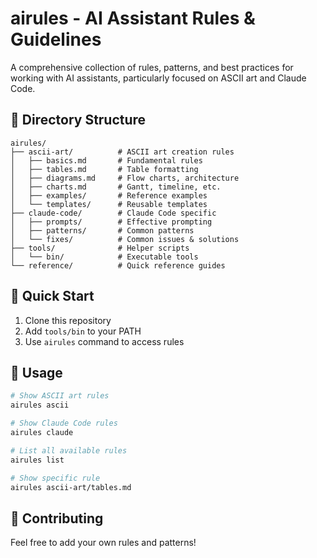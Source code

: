 # airules - AI Assistant Rules & Guidelines

A comprehensive collection of rules, patterns, and best practices for working with AI assistants, particularly focused on ASCII art and Claude Code.

## 📁 Directory Structure

```
airules/
├── ascii-art/          # ASCII art creation rules
│   ├── basics.md       # Fundamental rules
│   ├── tables.md       # Table formatting
│   ├── diagrams.md     # Flow charts, architecture
│   ├── charts.md       # Gantt, timeline, etc.
│   ├── examples/       # Reference examples
│   └── templates/      # Reusable templates
├── claude-code/        # Claude Code specific
│   ├── prompts/        # Effective prompting
│   ├── patterns/       # Common patterns
│   └── fixes/          # Common issues & solutions
├── tools/              # Helper scripts
│   └── bin/            # Executable tools
└── reference/          # Quick reference guides
```

## 🚀 Quick Start

1. Clone this repository
2. Add `tools/bin` to your PATH
3. Use `airules` command to access rules

## 📖 Usage

```bash
# Show ASCII art rules
airules ascii

# Show Claude Code rules
airules claude

# List all available rules
airules list

# Show specific rule
airules ascii-art/tables.md
```

## 🤝 Contributing

Feel free to add your own rules and patterns!
